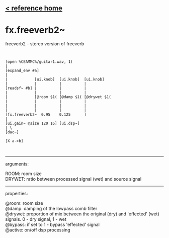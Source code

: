 [< reference home](ceammc_lib.html)
---

# fx.freeverb2~


freeverb2 - stereo version of freeverb

```


[open %CEAMMC%/guitar1.wav, 1(
|
[expand_env #a]
|
|            [ui.knob]  [ui.knob]  [ui.knob]
|            |          |          |
[readsf~ #b] |          |          |
|            |          |          |
|            [@room $1( [@damp $1( [@drywet $1(
|            |          |          |
|            |          |          |
|            |          |          |
[fx.freeverb2~  0.95    0.125      ]
|
[ui.gain~ @size 120 16] [ui.dsp~]
| \
[dac~]

[X a->b]

            
```

---
arguments:

ROOM: room size<br>
DRYWET: ratio between processed
            signal (wet) and source signal<br>

---
properties:

@room: room
            size<br>
@damp: damping of
            the lowpass comb filter<br>
@drywet: 
            proportion of mix between the original (dry) and &#39;effected&#39; (wet) signals. 0 - dry
            signal, 1 - wet<br>
@bypass: if set to 1 - bypass
            &#39;effected&#39; signal<br>
@active: on/off dsp
            processing<br>


